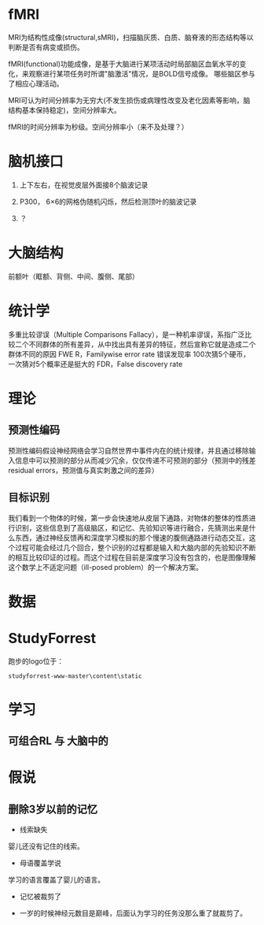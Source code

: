 

# fMRI
MRI为结构性成像(structural,sMRI)，扫描脑灰质、白质、脑脊液的形态结构等以判断是否有病变或损伤。

fMRI(functional)功能成像，是基于大脑进行某项活动时局部脑区血氧水平的变化，来观察进行某项任务时所谓"脑激活"情况，是BOLD信号成像。
哪些脑区参与了相应心理活动。

MRI可认为时间分辨率为无穷大(不发生损伤或病理性改变及老化因素等影响，脑结构基本保持稳定)，空间分辨率大。

fMRI的时间分辨率为秒级。空间分辨率小（来不及处理？）

# 脑机接口
1. 上下左右，在视觉皮层外面接8个脑波记录

2. P300， 6×6的网格伪随机闪烁，然后检测顶叶的脑波记录

3. ？

# 大脑结构
前额叶（眶额、背侧、中间、腹侧、尾部）

# 统计学
多重比较谬误（Multiple Comparisons Fallacy），是一种机率谬误，系指广泛比较二个不同群体的所有差异，从中找出具有差异的特征，然后宣称它就是造成二个群体不同的原因
FWE R，Familywise error rate 错误发现率
100次猜5个硬币，一次猜对5个概率还是挺大的
FDR，False discovery rate

# 理论

## 预测性编码
预测性编码假设神经网络会学习自然世界中事件内在的统计规律，并且通过移除输入信息中可以预测的部分从而减少冗余，仅仅传递不可预测的部分（预测中的残差 residual errors，预测值与真实刺激之间的差异）

## 目标识别
我们看到一个物体的时候，第一步会快速地从皮层下通路，对物体的整体的性质进行识别，这些信息到了高级脑区，和记忆、先验知识等进行融合，先猜测出来是什么东西，通过神经反馈再和深度学习模拟的那个慢速的腹侧通路进行动态交互，这个过程可能会经过几个回合，整个识别的过程都是输入和大脑内部的先验知识不断的相互比较印证的过程。而这个过程在目前是深度学习没有包含的，也是图像理解这个数学上不适定问题（ill-posed problem）的一个解决方案。

# 数据
# StudyForrest
跑步的logo位于：
```commandline
studyforrest-www-master\content\static
```


# 学习
## 可组合RL 与 大脑中的

# 假说
## 删除3岁以前的记忆

* 线索缺失

婴儿还没有记住的线索。

* 母语覆盖学说

学习的语言覆盖了婴儿的语言。

* 记忆被裁剪了

* 一岁的时候神经元数目是巅峰，后面认为学习的任务没那么重了就裁剪了。

